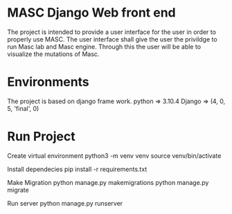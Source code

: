 # MASC Django Web front end
The project is intended to provide a user interface for the user in order to properly use MASC. The user interface shall give the user the privildge to run Masc lab 
and Masc engine. Through this the user will be able to visualize the mutations of Masc.

# Environments
The project is based on django frame work.
python => 3.10.4
Django => (4, 0, 5, 'final', 0)

# Run Project
Create virtual environment
python3 -m venv venv
source venv/bin/activate

Install dependecies
pip install -r requirements.txt

Make Migration
python manage.py makemigrations
python manage.py migrate

Run server
python manage.py runserver
